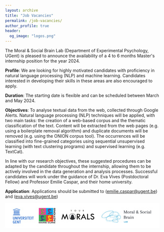 ```yaml
---
layout: archive
title: "Job Vacancies"
permalink: /job-vacancies/
author_profile: true
header:
  og_image: "logos.png"
---
```


The Moral & Social Brain Lab (Department of Experimental Psychology, UGent) is pleased to announce the availability of a 4 to 6 months Master's internship position for the year 2024.


<b class="term">Profile</b>: We are looking for highly motivated candidates with proficiency in natural language processing (NLP) and machine learning. Candidates interested in developing their skills in these areas are also encouraged to apply.

<b class="term">Duration</b>: The starting date is flexible and can be scheduled between March and May 2024.

<b class="term">Objectives</b>: To analyse textual data from the web, collected through Google Alerts. Natural language processing (NLP) techniques will be applied, with two main tasks: the creation of a web-based corpus and the thematic classification of the text. 
Content will be extracted from the web pages (e.g. using a boilerplate removal algorithm) and duplicate documents will be removed (e.g. using the ONION corpus tool). 
The occurrences will be classified into fine-grained categories using sequential unsupervised learning (with text clustering programs) and supervised learning (e.g. TextCat).

In line with our research objectives, these suggested procedures can be adapted by the candidate throughout the internship, allowing them to be actively involved in the data generation and analysis processes.
Successful candidates will work under the guidance of Dr. Eva Vives (Postdoctoral Fellow) and Professor Emilie Caspar, and their home university.

<b class="term">Application</b>:
Applications should be submitted to (emilie.caspar@ugent.be) and (eva.vives@ugent.be)


![](/images/job-vacancies/logos.png)